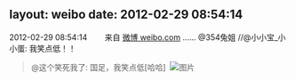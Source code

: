 layout: weibo
date: 2012-02-29 08:54:14
---
<meta name="referrer" content="no-referrer" />

2012-02-29 08:54:14  &nbsp;&nbsp;&nbsp;&nbsp;&nbsp;&nbsp; 来自 <a href="http://weibo.com/" rel="nofollow">微博 weibo.com</a>
…… @354兔姐 //@小小宝_小小蛋: 我笑点低！！
>  @这个笑死我了: 国足，我笑点低[哈哈]  ​​​
>  ![图片](https://ww2.sinaimg.cn/large/6fbcbd81jw1dqi9tli5dyj.jpg)
